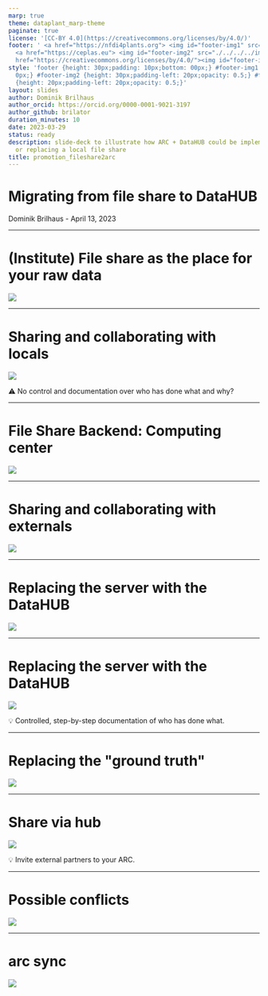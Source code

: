 ```yaml
---
marp: true
theme: dataplant_marp-theme
paginate: true
license: '[CC-BY 4.0](https://creativecommons.org/licenses/by/4.0/)'
footer: ' <a href="https://nfdi4plants.org"> <img id="footer-img1" src="./../../../img/_logos/DataPLANT/DataPLANT_logo_square_bg_transparent.svg"></a>
  <a href="https://ceplas.eu"> <img id="footer-img2" src="./../../../img/_logos/CEPLAS/CEPLAS_Icon.jpeg"></a><a
  href="https://creativecommons.org/licenses/by/4.0/"><img id="footer-img3" src="./../../../img/_logos/CreativeCommons/by.svg"></a> '
style: 'footer {height: 30px;padding: 10px;bottom: 00px;} #footer-img1 {height: 30px;padding-left:
  0px;} #footer-img2 {height: 30px;padding-left: 20px;opacity: 0.5;} #footer-img3
  {height: 20px;padding-left: 20px;opacity: 0.5;}'
layout: slides
author: Dominik Brilhaus
author_orcid: https://orcid.org/0000-0001-9021-3197
author_github: brilator
duration_minutes: 10
date: 2023-03-29
status: ready
description: slide-deck to illustrate how ARC + DataHUB could be implemented parallel
  or replacing a local file share
title: promotion_fileshare2arc
---
```


# Migrating from file share to DataHUB

Dominik Brilhaus - April 13, 2023

---

# (Institute) File share as the place for your raw data

![](images/DataExchange-StatusQuo-002-measure.drawio.svg)

---

# Sharing and collaborating with locals

![](images/DataExchange-StatusQuo-003-analyze.drawio.svg)

:warning: No control and documentation over who has done what and why?

---

# File Share Backend: Computing center

![](images/DataExchange-StatusQuo-004-backend.drawio.svg)

---

# Sharing and collaborating with externals

![](images/DataExchange-StatusQuo-005-Share.drawio.svg)

---

# Replacing the server with the DataHUB

![](images/DataExchange-viaHub-001-ARC.drawio.svg)

---

# Replacing the server with the DataHUB

![](images/DataExchange-viaHub-001-ARC-sync.drawio.svg)

:bulb: Controlled, step-by-step documentation of who has done what.

---

# Replacing the "ground truth"

![](images/DataExchange-viaHub-002-backend.drawio.svg)

---

# Share via hub

![](images/DataExchange-viaHub-003-Share.drawio.svg)

:bulb: Invite external partners to your ARC. 

---

# Possible conflicts

![](images/DataExchange-viaHub-004-mergeConflicts.drawio.svg)

---

# arc sync

![](images/DataExchange-viaHub-005-config.drawio.svg)
